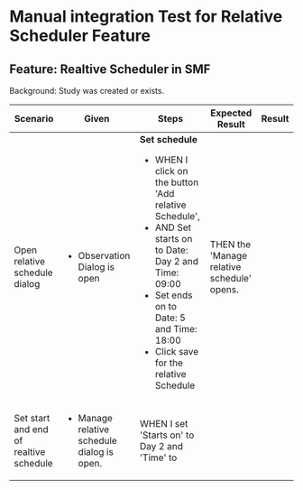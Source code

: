 # Manual integration Test for Relative Scheduler Feature

## Feature: Realtive Scheduler in SMF

Background: Study was created or exists.

| **Scenario**                  | **Given**                                                                                   | **Steps**                                                                                                                                                                                                                                                                              |**Expected Result** | **Result** |
|-------------------------------|---------------------------------------------------------------------------------------------|----------------------------------------------------------------------------------------------------------------------------------------------------------------------------------------------------------------------------------------------------------------------------------------|-------------------|-----------|
| Open relative schedule dialog | <ul><li>Observation Dialog is open</li></ul>                       | **Set schedule** <ul><li>WHEN I click on the button 'Add relative Schedule', </li><li>AND Set starts on to Date: Day 2 and Time: 09:00</li><li>Set ends on to Date: 5 and Time: 18:00</li><li>Click save for the relative Schedule</li></ul> |THEN the 'Manage relative schedule' opens.||
| Set start and end of realtive schedule|<ul><li>Manage relative schedule dialog is open.</li></ul>|WHEN I set 'Starts on' to Day 2 and 'Time' to||

